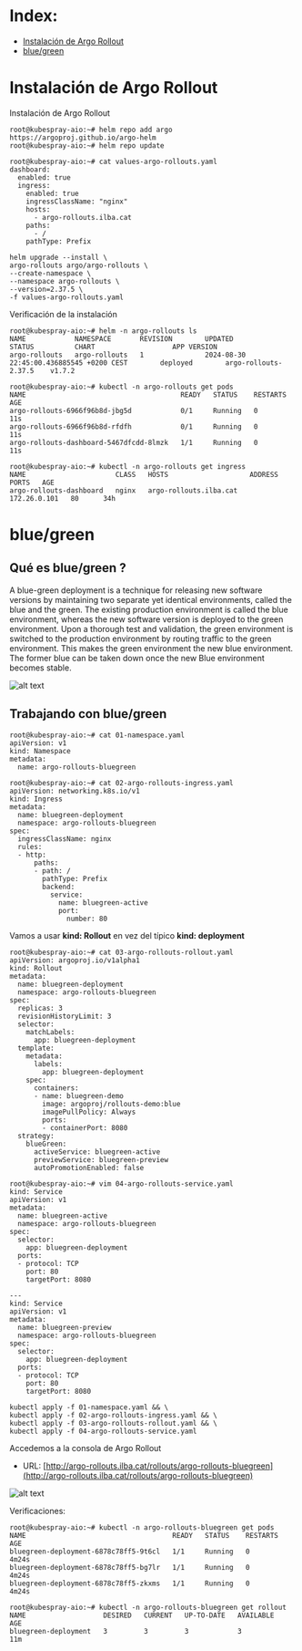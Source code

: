 # Index:

* [Instalación de Argo Rollout](#id10)
* [blue/green](#id20)

# Instalación de Argo Rollout <div id='id10' />

Instalación de Argo Rollout

```
root@kubespray-aio:~# helm repo add argo https://argoproj.github.io/argo-helm
root@kubespray-aio:~# helm repo update

root@kubespray-aio:~# cat values-argo-rollouts.yaml
dashboard:
  enabled: true
  ingress:
    enabled: true
    ingressClassName: "nginx"
    hosts:
      - argo-rollouts.ilba.cat
    paths:
      - /
    pathType: Prefix

helm upgrade --install \
argo-rollouts argo/argo-rollouts \
--create-namespace \
--namespace argo-rollouts \
--version=2.37.5 \
-f values-argo-rollouts.yaml
```

Verificación de la instalación

```
root@kubespray-aio:~# helm -n argo-rollouts ls
NAME            NAMESPACE       REVISION        UPDATED                                         STATUS          CHART                   APP VERSION
argo-rollouts   argo-rollouts   1               2024-08-30 22:45:00.436885545 +0200 CEST        deployed        argo-rollouts-2.37.5    v1.7.2

root@kubespray-aio:~# kubectl -n argo-rollouts get pods
NAME                                      READY   STATUS    RESTARTS   AGE
argo-rollouts-6966f96b8d-jbg5d            0/1     Running   0          11s
argo-rollouts-6966f96b8d-rfdfh            0/1     Running   0          11s
argo-rollouts-dashboard-5467dfcdd-8lmzk   1/1     Running   0          11s

root@kubespray-aio:~# kubectl -n argo-rollouts get ingress
NAME                      CLASS   HOSTS                    ADDRESS        PORTS   AGE
argo-rollouts-dashboard   nginx   argo-rollouts.ilba.cat   172.26.0.101   80      34h
```

# blue/green <div id='id20' />

## Qué es blue/green ?

A blue-green deployment is a technique for releasing new software versions by maintaining two separate yet identical environments, called the blue and the green. The existing production environment is called the blue environment, whereas the new software version is deployed to the green environment. Upon a thorough test and validation, the green environment is switched to the production environment by routing traffic to the green environment. This makes the green environment the new blue environment. The former blue can be taken down once the new Blue environment becomes stable.

![alt text](images/blue-green-deployments-in-kubernetes.png)

## Trabajando con blue/green

```
root@kubespray-aio:~# cat 01-namespace.yaml
apiVersion: v1
kind: Namespace
metadata:
  name: argo-rollouts-bluegreen
```

```
root@kubespray-aio:~# cat 02-argo-rollouts-ingress.yaml
apiVersion: networking.k8s.io/v1
kind: Ingress
metadata:
  name: bluegreen-deployment
  namespace: argo-rollouts-bluegreen
spec:
  ingressClassName: nginx
  rules:
  - http:
      paths:
      - path: /
        pathType: Prefix
        backend:
          service:
            name: bluegreen-active
            port:
              number: 80
```

Vamos a usar **kind: Rollout** en vez del típico **kind: deployment**

```
root@kubespray-aio:~# cat 03-argo-rollouts-rollout.yaml
apiVersion: argoproj.io/v1alpha1
kind: Rollout
metadata:
  name: bluegreen-deployment
  namespace: argo-rollouts-bluegreen
spec:
  replicas: 3
  revisionHistoryLimit: 3
  selector:
    matchLabels:
      app: bluegreen-deployment
  template:
    metadata:
      labels:
        app: bluegreen-deployment
    spec:
      containers:
      - name: bluegreen-demo
        image: argoproj/rollouts-demo:blue
        imagePullPolicy: Always
        ports:
        - containerPort: 8080
  strategy:
    blueGreen:
      activeService: bluegreen-active
      previewService: bluegreen-preview
      autoPromotionEnabled: false
```

```
root@kubespray-aio:~# vim 04-argo-rollouts-service.yaml
kind: Service
apiVersion: v1
metadata:
  name: bluegreen-active
  namespace: argo-rollouts-bluegreen
spec:
  selector:
    app: bluegreen-deployment
  ports:
  - protocol: TCP
    port: 80
    targetPort: 8080

---
kind: Service
apiVersion: v1
metadata:
  name: bluegreen-preview
  namespace: argo-rollouts-bluegreen
spec:
  selector:
    app: bluegreen-deployment
  ports:
  - protocol: TCP
    port: 80
    targetPort: 8080
```

```
kubectl apply -f 01-namespace.yaml && \
kubectl apply -f 02-argo-rollouts-ingress.yaml && \
kubectl apply -f 03-argo-rollouts-rollout.yaml && \
kubectl apply -f 04-argo-rollouts-service.yaml
```

Accedemos a la consola de Argo Rollout
* URL: [http://argo-rollouts.ilba.cat/rollouts/argo-rollouts-bluegreen](http://argo-rollouts.ilba.cat/rollouts/argo-rollouts-bluegreen)

![alt text](images/argo-rollout-first-deploy.png)

Verificaciones:

```
root@kubespray-aio:~# kubectl -n argo-rollouts-bluegreen get pods
NAME                                    READY   STATUS    RESTARTS   AGE
bluegreen-deployment-6878c78ff5-9t6cl   1/1     Running   0          4m24s
bluegreen-deployment-6878c78ff5-bg7lr   1/1     Running   0          4m24s
bluegreen-deployment-6878c78ff5-zkxms   1/1     Running   0          4m24s

root@kubespray-aio:~# kubectl -n argo-rollouts-bluegreen get rollout
NAME                   DESIRED   CURRENT   UP-TO-DATE   AVAILABLE   AGE
bluegreen-deployment   3         3         3            3           11m
```